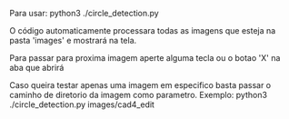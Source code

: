 Para usar:
python3 ./circle_detection.py


O código automaticamente processara todas as imagens que esteja na pasta 'images' e mostrará na tela.

Para passar para proxima imagem aperte alguma tecla ou o botao 'X' na aba que abrirá

Caso queira testar apenas uma imagem em especifico basta passar o caminho de diretorio da imagem
como parametro. Exemplo: python3 ./circle_detection.py images/cad4_edit



